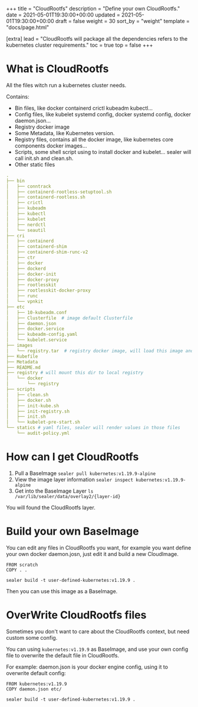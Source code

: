 +++
title = "CloudRootfs"
description = "Define your own CloudRootfs."
date = 2021-05-01T19:30:00+00:00
updated = 2021-05-01T19:30:00+00:00
draft = false
weight = 30
sort_by = "weight"
template = "docs/page.html"

[extra]
lead = "CloudRootfs will package all the dependencies refers to the kubernetes cluster requirements."
toc = true
top = false
+++

# What is CloudRootfs

All the files witch run a kubernetes cluster needs.

Contains:

* Bin files, like docker containerd crictl kubeadm kubectl...
* Config files, like kubelet systemd config, docker systemd config, docker daemon.json...
* Registry docker image
* Some Metadata, like Kubernetes version.
* Registry files, contains all the docker image, like kubernetes core components docker images...
* Scripts, some shell script using to install docker and kubelet... sealer will call init.sh and clean.sh.
* Other static files

```yaml
.
├── bin
│   ├── conntrack
│   ├── containerd-rootless-setuptool.sh
│   ├── containerd-rootless.sh
│   ├── crictl
│   ├── kubeadm
│   ├── kubectl
│   ├── kubelet
│   ├── nerdctl
│   └── seautil
├── cri
│   ├── containerd
│   ├── containerd-shim
│   ├── containerd-shim-runc-v2
│   ├── ctr
│   ├── docker
│   ├── dockerd
│   ├── docker-init
│   ├── docker-proxy
│   ├── rootlesskit
│   ├── rootlesskit-docker-proxy
│   ├── runc
│   └── vpnkit
├── etc
│   ├── 10-kubeadm.conf
│   ├── Clusterfile  # image default Clusterfile
│   ├── daemon.json
│   ├── docker.service
│   ├── kubeadm-config.yaml
│   └── kubelet.service
├── images
│   └── registry.tar  # registry docker image, will load this image and run a local registry in cluster
├── Kubefile
├── Metadata
├── README.md
├── registry # will mount this dir to local registry
│   └── docker
│       └── registry
├── scripts
│   ├── clean.sh
│   ├── docker.sh
│   ├── init-kube.sh
│   ├── init-registry.sh
│   ├── init.sh
│   └── kubelet-pre-start.sh
└── statics # yaml files, sealer will render values in those files
    └── audit-policy.yml
```

# How can I get CloudRootfs

1. Pull a BaseImage `sealer pull kubernetes:v1.19.9-alpine`
2. View the image layer information `sealer inspect kubernetes:v1.19.9-alpine`
3. Get into the BaseImage Layer `ls /var/lib/sealer/data/overlay2/{layer-id}`

You will found the CloudRootfs layer.

# Build your own BaseImage

You can edit any files in CloudRootfs you want, for example you want define your own docker daemon.josn, just edit it and build a new CloudImage.

```shell script
FROM scratch
COPY . .
```

```shell script
sealer build -t user-defined-kubernetes:v1.19.9 .
```

Then you can use this image as a BaseImage.

# OverWrite CloudRootfs files

Sometimes you don't want to care about the CloudRootfs context, but need custom some config.

You can using `kubernetes:v1.19.9` as BaseImage, and use your own config file to overwrite the default file in CloudRootfs.

For example: daemon.json is your docker engine config, using it to overwrite default config:

```shell script
FROM kubernetes:v1.19.9
COPY daemon.json etc/
```

```shell script
sealer build -t user-defined-kubernetes:v1.19.9 .
```